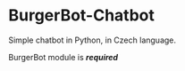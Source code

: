 # BurgerBot-Chatbot
Simple chatbot in Python, in Czech language.

BurgerBot module is ***required***
